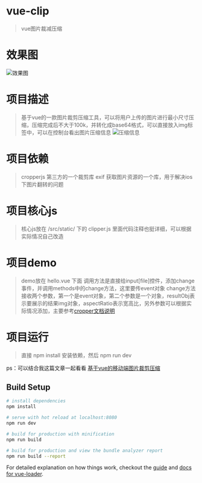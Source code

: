 # vue-clip

> vue图片裁减压缩

# 效果图
   ![效果图](http://upload-images.jianshu.io/upload_images/6633377-72a12831c84f3f13.gif?imageMogr2/auto-orient/strip)

# 项目描述
> 基于vue的一款图片裁剪压缩工具，可以将用户上传的图片进行最小尺寸压缩，压缩完成后不大于100k，并转化成base64格式，可以直接放入img标签中，可以在控制台看出图片压缩信息
   ![压缩信息](http://upload-images.jianshu.io/upload_images/6633377-3c5c4111e4df639b.png?imageMogr2/auto-orient/strip%7CimageView2/2/w/1240)

# 项目依赖
> cropperjs 第三方的一个裁剪库
> exif      获取图片资源的一个库，用于解决ios下图片翻转的问题

# 项目核心js
> 核心js放在 /src/static/ 下的 clipper.js
> 里面代码注释也挺详细，可以根据实际情况自己改造

# 项目demo
> demo放在 hello.vue 下面
> 调用方法是直接给input[file]控件，添加change事件，并调用methods中的change方法，这里要传event对象
> change方法接收两个参数，第一个是event对象，第二个参数是一个对象，resultObj表示要展示的结果img对象，aspectRatio表示宽高比，另外参数可以根据实际情况添加，主要参考[cropper文档说明][1]

# 项目运行
> 直接 npm install 安装依赖，然后 npm run dev

ps：可以结合我这篇文章一起看看 [基于vue的移动端图片裁剪压缩](http://www.jianshu.com/p/82dbf309f9b1)
## Build Setup

``` bash
# install dependencies
npm install

# serve with hot reload at localhost:8080
npm run dev

# build for production with minification
npm run build

# build for production and view the bundle analyzer report
npm run build --report
```

For detailed explanation on how things work, checkout the [guide](http://vuejs-templates.github.io/webpack/) and [docs for vue-loader](http://vuejs.github.io/vue-loader).


  [1]: http://blog.csdn.net/qq727013465/article/details/51823231